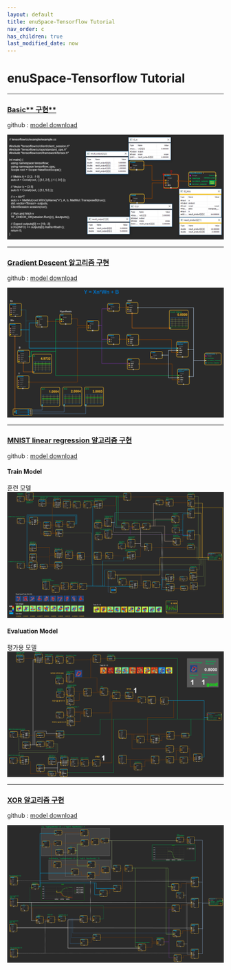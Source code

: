 ```yaml
---
layout: default
title: enuSpace-Tensorflow Tutorial
nav_order: c
has_children: true
last_modified_date: now
---
```

# enuSpace-Tensorflow Tutorial

---

### [Basic** 구현**](/tutorial/basic.html)

github : [model download](https://github.com/EXPNUNI/enuSpace-Tensorflow/tree/master/samples/model_samples/basic)

[![](./enuspace-tensorflow-tutorial/assets/tutorial/basic.png)](https://github.com/EXPNUNI/enuSpace-Tensorflow/tree/master/samples/model_samples/basic)

---

### [**Gradient Descent 알고리즘 구현**](https://expnuni.github.io/enuspace_tensorflow_doc/docs/enuspace-tensorflow-tutorial/enusttutorial_gradient-descent/)

github : [model download](https://github.com/EXPNUNI/enuSpace-Tensorflow/tree/master/samples/model_samples/gradient_descent)

![](./enuspace-tensorflow-tutorial/assets/tutorial/gradient_descent_multi.png)

---

### [MNIST linear regression 알고리즘 구현](/tutorial/mnist-linear-regression.html)

github : [model download](https://github.com/EXPNUNI/enuSpace-Tensorflow/tree/master/samples/model_samples/mnist)

#### Train Model

훈련 모델![](../assets/enuspace-tensorflow-mnist-train.png)

#### Evaluation Model

평가용 모델![](./assets/enuspace-tensorflow-mnist-eval.png)

---

### [XOR 알고리즘 구현](/tutorial/XOR.html)

github : [model download](https://github.com/EXPNUNI/enuSpace-Tensorflow/tree/master/samples/model_samples/xor)

![](./enuspace-tensorflow-tutorial/assets/tutorial/xor_runtime.png)

